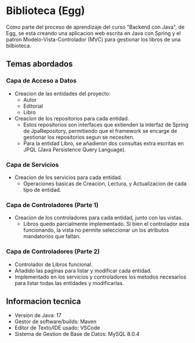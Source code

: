 # Biblioteca (Egg)

Como parte del proceso de aprendizaje del curso "Backend con Java", de Egg, se esta creando una aplicacion web escrita en Java con Spring y el patron Modelo-Vista-Controlador (MVC) para gestionar los libros de una bilbioteca.

## Temas abordados
### Capa de Acceso a Datos
- Creacion de las entidades del proyecto:
    - Autor
    - Editorial
    - Libro
- Creacion de los repositorios para cada entidad.
    - Estos repositorios son interfaces que extienden la interfaz de Spring de JpaRepository, permitiendo que el framework se encarge de gestionar los repositorios segun se necesiten.
    - Para la entidad Libro, se añadieron dos consultas extra escritas en JPQL (Java Persistence Query Language).

### Capa de Servicios
- Creacion de los servicios para cada entidad.
    - Operaciones basicas de Creacion, Lectura, y Actualizacion de cada tipo de entidad.

### Capa de Controladores (Parte 1)
- Creacion de los controladores para cada entidad, junto con las vistas.
    - Libros quedo parcialmente implementado. Si bien el controlador esta funcionando, la vista no permite seleccionar un los atributos mandatorios que faltan.

### Capa de Controladores (Parte 2)
- Controlador de Libros funcional.
- Añadido las paginas para listar y modificar cada entidad.
- Implementado en los servicios y controladores los metodos necesarios para listar todas las entidades y modificarlas.

## Informacion tecnica
- Version de Java: 17
- Gestor de software/builds: Maven
- Editor de Texto/IDE usado: VSCode
- Sistema de Gestion de Base de Datos: MySQL 8.0.4

